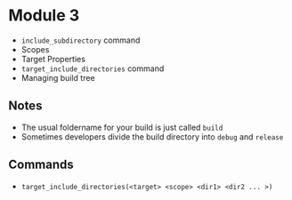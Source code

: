 # Module 3

- ```include_subdirectory``` command
- Scopes
- Target Properties
- ```target_include_directories``` command
- Managing build tree

## Notes

- The usual foldername for your build is just called ```build```
- Sometimes developers divide the build directory into ```debug``` and ```release```

## Commands

- ```target_include_directories(<target> <scope> <dir1> <dir2 ... >)```
